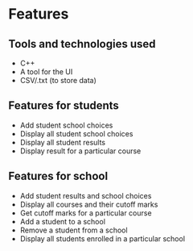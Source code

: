 <!-- <h1 style="color: #0075C0">Features</h1> -->

# Features

## Tools and technologies used

- C++
- A tool for the UI
- CSV/.txt (to store data)

## Features for students

- Add student school choices
- Display all student school choices
- Display all student results
- Display result for a particular course

## Features for school

- Add student results and school choices
- Display all courses and their cutoff marks
- Get cutoff marks for a particular course
- Add a student to a school
- Remove a student from a school
- Display all students enrolled in a particular school

